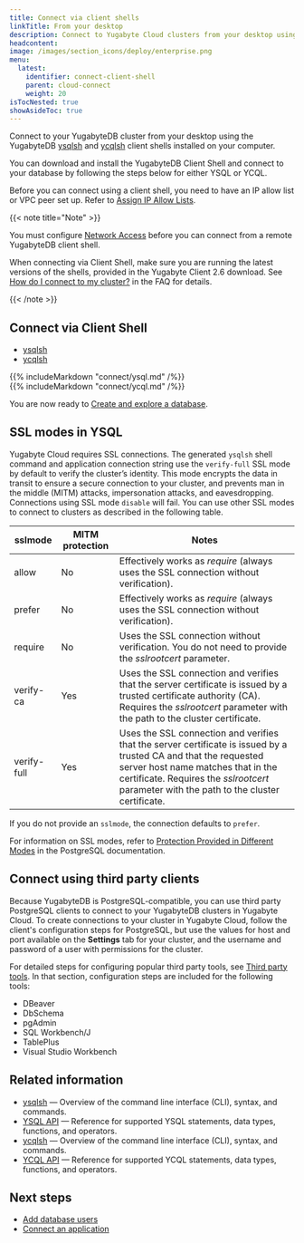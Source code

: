 ```yaml
---
title: Connect via client shells
linkTitle: From your desktop
description: Connect to Yugabyte Cloud clusters from your desktop using a client shell
headcontent:
image: /images/section_icons/deploy/enterprise.png
menu:
  latest:
    identifier: connect-client-shell
    parent: cloud-connect
    weight: 20
isTocNested: true
showAsideToc: true
---
```


Connect to your YugabyteDB cluster from your desktop using the YugabyteDB [ysqlsh](../../../admin/ysqlsh) and [ycqlsh](../../../admin/ycqlsh) client shells installed on your computer.

You can download and install the YugabyteDB Client Shell and connect to your database by following the steps below for either YSQL or YCQL.

Before you can connect using a client shell, you need to have an IP allow list or VPC peer set up. Refer to [Assign IP Allow Lists](../../cloud-basics/add-connections/).

{{< note title="Note" >}}

You must configure [Network Access](../../cloud-network/) before you can connect from a remote YugabyteDB client shell.

When connecting via Client Shell, make sure you are running the latest versions of the shells, provided in the Yugabyte Client 2.6 download. See [How do I connect to my cluster?](../../cloud-faq/#how-do-i-connect-to-my-cluster) in the FAQ for details.

{{< /note >}}

## Connect via Client Shell

<ul class="nav nav-tabs nav-tabs-yb">
  <li >
    <a href="#ysqlsh" class="nav-link active" id="ysqlsh-tab" data-toggle="tab" role="tab" aria-controls="ysqlsh" aria-selected="true">
      <i class="icon-postgres" aria-hidden="true"></i>
      ysqlsh
    </a>
  </li>
  <li>
    <a href="#ycqlsh" class="nav-link" id="ycqlsh-tab" data-toggle="tab" role="tab" aria-controls="ycqlsh" aria-selected="false">
      <i class="icon-cassandra" aria-hidden="true"></i>
      ycqlsh
    </a>
  </li>
</ul>

<div class="tab-content">
  <div id="ysqlsh" class="tab-pane fade show active" role="tabpanel" aria-labelledby="ysqlsh-tab">
    {{% includeMarkdown "connect/ysql.md" /%}}
  </div>
  <div id="ycqlsh" class="tab-pane fade" role="tabpanel" aria-labelledby="ycqlsh-tab">
    {{% includeMarkdown "connect/ycql.md" /%}}
  </div>
</div>

You are now ready to [Create and explore a database](../create-databases/).

## SSL modes in YSQL

Yugabyte Cloud requires SSL connections. The generated `ysqlsh` shell command and application connection string use the `verify-full` SSL mode by default to verify the cluster’s identity. This mode encrypts the data in transit to ensure a secure connection to your cluster, and prevents man in the middle (MITM) attacks, impersonation attacks, and eavesdropping. Connections using SSL mode `disable` will fail. You can use other SSL modes to connect to clusters as described in the following table.

| sslmode | MITM protection | Notes |
|---|---|---|
| allow | No | Effectively works as _require_ (always uses the SSL connection without verification). |
| prefer | No | Effectively works as _require_ (always uses the SSL connection without verification). |
| require | No | Uses the SSL connection without verification. You do not need to provide the _sslrootcert_ parameter. |
| verify-ca | Yes | Uses the SSL connection and verifies that the server certificate is issued by a trusted certificate authority (CA). Requires the _sslrootcert_ parameter with the path to the cluster certificate. |
| verify-full | Yes | Uses the SSL connection and verifies that the server certificate is issued by a trusted CA and that the requested server host name matches that in the certificate. Requires the _sslrootcert_ parameter with the path to the cluster certificate. |

If you do not provide an `sslmode`, the connection defaults to `prefer`.

For information on SSL modes, refer to [Protection Provided in Different Modes](https://www.postgresql.org/docs/11/libpq-ssl.html#LIBPQ-SSL-PROTECTION) in the PostgreSQL documentation.

## Connect using third party clients

Because YugabyteDB is PostgreSQL-compatible, you can use third party PostgreSQL clients to connect to your YugabyteDB clusters in Yugabyte Cloud. To create connections to your cluster in Yugabyte Cloud, follow the client's configuration steps for PostgreSQL, but use the values for host and port available on the **Settings** tab for your cluster, and the username and password of a user with permissions for the cluster.

For detailed steps for configuring popular third party tools, see [Third party tools](../../../tools/). In that section, configuration steps are included for the following tools:

- DBeaver
- DbSchema
- pgAdmin
- SQL Workbench/J
- TablePlus
- Visual Studio Workbench

## Related information

- [ysqlsh](../../../admin/ysqlsh/) — Overview of the command line interface (CLI), syntax, and commands.
- [YSQL API](../../../api/ysql/) — Reference for supported YSQL statements, data types, functions, and operators.
- [ycqlsh](../../../admin/ycqlsh/) — Overview of the command line interface (CLI), syntax, and commands.
- [YCQL API](../../../api/ycql/) — Reference for supported YCQL statements, data types, functions, and operators.

## Next steps

- [Add database users](../add-users/)
- [Connect an application](../connect-applications/)
